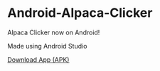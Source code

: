 # Android-Alpaca-Clicker
Alpaca Clicker now on Android!

Made using Android Studio

[Download App (APK)](https://github.com/rotciw/Android-Alpaca-Clicker/raw/master/app-debug.apk)

